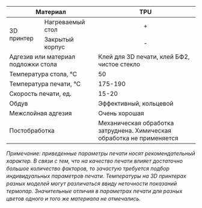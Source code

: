 <div class="tab-item active">
                        <table class="table-plastik-3d">
	<thead>
		<tr>
			<th colspan="2">Материал</th>
			<th>TPU</th>
		</tr>
	</thead>
	<tbody>
		<tr>
			<td rowspan="2">3D принтер</td>
			<td>Нагреваемый стол</td>
			<td style="text-align: center;">+</td>
		</tr>
		<tr>
			<td>Закрытый корпус</td>
			<td style="text-align: center;">-</td>
		</tr>
		<tr>
			<td colspan="2">Адгезив или материал подложки стола</td>
			<td>Клей для 3D печати, клей БФ2, чистое стекло</td>
		</tr>
		<tr>
			<td colspan="2">Температура стола,&nbsp;°С</td>
			<td>50</td>
		</tr>
		<tr>
			<td colspan="2">Температура печати,&nbsp;°С</td>
			<td>175-190</td>
		</tr>
		<tr>
			<td colspan="2">Скорость печати,&nbsp;ед.</td>
			<td>15-20</td>
		</tr>
		<tr>
			<td colspan="2">Обдув</td>
			<td>Эффективный, кольцевой</td>
		</tr>
		<tr>
			<td colspan="2">Межслойная адгезия</td>
			<td>Очень хорошая</td>
		</tr>
		<tr>
			<td colspan="2">Постобработка</td>
			<td>Механическая обработка затруднена. Химическая обработка не применяется</td>
		</tr>
	</tbody>
</table>

<p style="font-style: italic;font-size: 14px;line-height: 20px;">Примечание: приведенные параметры печати носят рекомендательный характер. В связи с тем, что на качество печати влияет достаточно большое количество факторов, то зачастую требуется подбор индивидуальных параметров печати. Температуры на 3D принтерах разных моделей могут различаться ввиду неточности показаний термопар. Значительные отличия в параметрах печати для разных цветов одного и того же материала не отмечались.</p>

